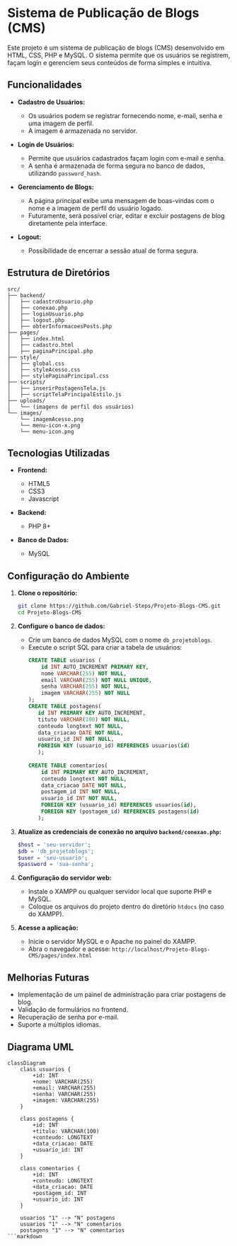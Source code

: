 # Sistema de Publicação de Blogs (CMS)

Este projeto é um sistema de publicação de blogs (CMS) desenvolvido em HTML, CSS, PHP e MySQL. O sistema permite que os usuários se registrem, façam login e gerenciem seus conteúdos de forma simples e intuitiva.



## Funcionalidades

- **Cadastro de Usuários:**
  - Os usuários podem se registrar fornecendo nome, e-mail, senha e uma imagem de perfil.
  - A imagem é armazenada no servidor.

- **Login de Usuários:**
  - Permite que usuários cadastrados façam login com e-mail e senha.
  - A senha é armazenada de forma segura no banco de dados, utilizando `password_hash`.

- **Gerenciamento de Blogs:**
  - A página principal exibe uma mensagem de boas-vindas com o nome e a imagem de perfil do usuário logado.
  - Futuramente, será possível criar, editar e excluir postagens de blog diretamente pela interface.

- **Logout:**
  - Possibilidade de encerrar a sessão atual de forma segura.

## Estrutura de Diretórios

```
src/
├── backend/
│   ├── cadastroUsuario.php
│   ├── conexao.php
│   ├── loginUsuario.php
│   ├── logout.php
│   ├── obterInformacoesPosts.php
├── pages/
│   ├── index.html
│   ├── cadastro.html
│   ├── paginaPrincipal.php
├── style/
│   ├── global.css
│   ├── styleAcesso.css
│   ├── stylePaginaPrincipal.css
├── scripts/
│   ├── inserirPostagensTela.js
│   ├── scriptTelaPrincipalEstilo.js
├── uploads/
│   └── (imagens de perfil dos usuários)
└── images/
    └── imagemAcesso.png
    └── menu-icon-x.png
    └── menu-icon.png
```

## Tecnologias Utilizadas

- **Frontend:**
  - HTML5
  - CSS3
  - Javascript

- **Backend:**
  - PHP 8+

- **Banco de Dados:**
  - MySQL

## Configuração do Ambiente

1. **Clone o repositório:**
   ```bash
   git clone https://github.com/Gabriel-Steps/Projeto-Blogs-CMS.git
   cd Projeto-Blogs-CMS
   ```

2. **Configure o banco de dados:**
   - Crie um banco de dados MySQL com o nome `db_projetoblogs`.
   - Execute o script SQL para criar a tabela de usuários:
     ```sql
     CREATE TABLE usuarios (
         id INT AUTO_INCREMENT PRIMARY KEY,
         nome VARCHAR(255) NOT NULL,
         email VARCHAR(255) NOT NULL UNIQUE,
         senha VARCHAR(255) NOT NULL,
         imagem VARCHAR(255) NOT NULL
     );
     CREATE TABLE postagens(
	    id INT PRIMARY KEY AUTO_INCREMENT,
        tituto VARCHAR(100) NOT NULL,
        conteudo longtext NOT NULL,
        data_criacao DATE NOT NULL,
    	usuario_id INT NOT NULL,
        FOREIGN KEY (usuario_id) REFERENCES usuarios(id)
        );
    
     CREATE TABLE comentarios(
         id INT PRIMARY KEY AUTO_INCREMENT,
         conteudo longtext NOT NULL,
         data_criacao DATE NOT NULL,
         postagem_id INT NOT NULL,
         usuario_id INT NOT NULL,
         FOREIGN KEY (usuario_id) REFERENCES usuarios(id),
         FOREIGN KEY (postagem_id) REFERENCES postagens(id)
        );
     ```

3. **Atualize as credenciais de conexão no arquivo `backend/conexao.php`:**
   ```php
   $host = 'seu-servidor';
   $db = 'db_projetoblogs';
   $user = 'seu-usuario';
   $password = 'sua-senha';
   ```

4. **Configuração do servidor web:**
   - Instale o XAMPP ou qualquer servidor local que suporte PHP e MySQL.
   - Coloque os arquivos do projeto dentro do diretório `htdocs` (no caso do XAMPP).

5. **Acesse a aplicação:**
   - Inicie o servidor MySQL e o Apache no painel do XAMPP.
   - Abra o navegador e acesse: `http://localhost/Projeto-Blogs-CMS/pages/index.html`

## Melhorias Futuras

- Implementação de um painel de administração para criar postagens de blog.
- Validação de formulários no frontend.
- Recuperação de senha por e-mail.
- Suporte a múltiplos idiomas.

## Diagrama UML
```mermaid
classDiagram
    class usuarios {
        +id: INT
        +nome: VARCHAR(255)
        +email: VARCHAR(255)
        +senha: VARCHAR(255)
        +imagem: VARCHAR(255)
    }

    class postagens {
        +id: INT
        +titulo: VARCHAR(100)
        +conteudo: LONGTEXT
        +data_criacao: DATE
        +usuario_id: INT
    }

    class comentarios {
        +id: INT
        +conteudo: LONGTEXT
        +data_criacao: DATE
        +postagem_id: INT
        +usuario_id: INT
    }

    usuarios "1" --> "N" postagens
    usuarios "1" --> "N" comentarios
    postagens "1" --> "N" comentarios
```markdown
